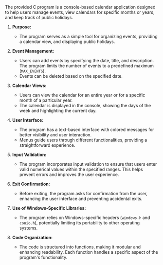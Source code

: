 The provided C program is a console-based calendar application designed to help users manage events, view calendars for specific months or years, and keep track of public holidays.
1. **Purpose:**
   - The program serves as a simple tool for organizing events, providing a calendar view, and displaying public holidays.

2. **Event Management:**
   - Users can add events by specifying the date, title, and description. The program limits the number of events to a predefined maximum (`MAX_EVENTS`).
   - Events can be deleted based on the specified date.

3. **Calendar Views:**
   - Users can view the calendar for an entire year or for a specific month of a particular year.
   - The calendar is displayed in the console, showing the days of the week and highlighting the current day.

4. **User Interface:**
   - The program has a text-based interface with colored messages for better visibility and user interaction.
   - Menus guide users through different functionalities, providing a straightforward experience.

5. **Input Validation:**
   - The program incorporates input validation to ensure that users enter valid numerical values within the specified ranges. This helps prevent errors and improves the user experience.

6. **Exit Confirmation:**
   - Before exiting, the program asks for confirmation from the user, enhancing the user interface and preventing accidental exits.

7. **Use of Windows-Specific Libraries:**
   - The program relies on Windows-specific headers (`windows.h` and `conio.h`), potentially limiting its portability to other operating systems.

8. **Code Organization:**
   - The code is structured into functions, making it modular and enhancing readability. Each function handles a specific aspect of the program's functionality.

